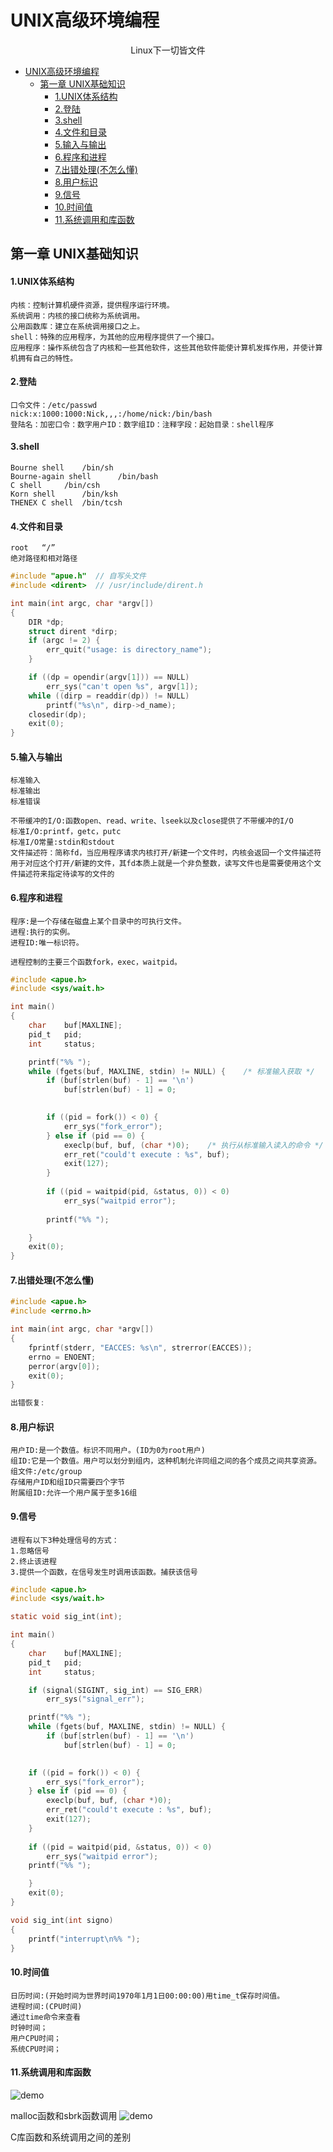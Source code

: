 # UNIX高级环境编程
<center>Linux下一切皆文件</center>

- [UNIX高级环境编程](#unix高级环境编程)
  - [第一章 UNIX基础知识](#第一章-unix基础知识)
      - [1.UNIX体系结构](#1unix体系结构)
      - [2.登陆](#2登陆)
      - [3.shell](#3shell)
      - [4.文件和目录](#4文件和目录)
      - [5.输入与输出](#5输入与输出)
      - [6.程序和进程](#6程序和进程)
      - [7.出错处理(不怎么懂)](#7出错处理不怎么懂)
      - [8.用户标识](#8用户标识)
      - [9.信号](#9信号)
      - [10.时间值](#10时间值)
      - [11.系统调用和库函数](#11系统调用和库函数)
## 第一章 UNIX基础知识

#### 1.UNIX体系结构
```
内核：控制计算机硬件资源，提供程序运行环境。
系统调用：内核的接口统称为系统调用。
公用函数库：建立在系统调用接口之上。
shell：特殊的应用程序，为其他的应用程序提供了一个接口。
应用程序：操作系统包含了内核和一些其他软件，这些其他软件能使计算机发挥作用，并使计算机拥有自己的特性。
```

#### 2.登陆
```
口令文件：/etc/passwd 
nick:x:1000:1000:Nick,,,:/home/nick:/bin/bash 
登陆名：加密口令：数字用户ID：数字组ID：注释字段：起始目录：shell程序
```

#### 3.shell
```
Bourne shell    /bin/sh
Bourne-again shell      /bin/bash
C shell     /bin/csh
Korn shell      /bin/ksh
THENEX C shell  /bin/tcsh
```

#### 4.文件和目录
```
root   “/”
绝对路径和相对路径
```
```c
#include "apue.h"  // 自写头文件
#include <dirent>  // /usr/include/dirent.h

int main(int argc, char *argv[])
{
    DIR *dp;
    struct dirent *dirp;
    if (argc != 2) {
        err_quit("usage: is directory_name");
    }

    if ((dp = opendir(argv[1])) == NULL)
        err_sys("can't open %s", argv[1]);
    while ((dirp = readdir(dp)) != NULL)
        printf("%s\n", dirp->d_name);
    closedir(dp);
    exit(0);
}

```

#### 5.输入与输出
```
标准输入
标准输出
标准错误

不带缓冲的I/O:函数open、read、write、lseek以及close提供了不带缓冲的I/O
标准I/O:printf，getc，putc
标准I/O常量:stdin和stdout
文件描述符：简称fd，当应用程序请求内核打开/新建一个文件时，内核会返回一个文件描述符用于对应这个打开/新建的文件，其fd本质上就是一个非负整数，读写文件也是需要使用这个文件描述符来指定待读写的文件的
```

#### 6.程序和进程
```
程序:是一个存储在磁盘上某个目录中的可执行文件。
进程:执行的实例。
进程ID:唯一标识符。

进程控制的主要三个函数fork，exec，waitpid。
```
```c
#include <apue.h>
#include <sys/wait.h>

int main()
{
    char    buf[MAXLINE];
    pid_t   pid;
    int     status;

    printf("%% ");
    while (fgets(buf, MAXLINE, stdin) != NULL) {    /* 标准输入获取 */
        if (buf[strlen(buf) - 1] == '\n')
            buf[strlen(buf) - 1] = 0;
    

        if ((pid = fork()) < 0) {   
            err_sys("fork_error");
        } else if (pid == 0) {
            execlp(buf, buf, (char *)0);    /* 执行从标准输入读入的命令 */
            err_ret("could't execute : %s", buf);
            exit(127);
        }
        
        if ((pid = waitpid(pid, &status, 0)) < 0)
            err_sys("waitpid error");
            
        printf("%% ");

    }    
    exit(0);
}

```

#### 7.出错处理(不怎么懂)
```c
#include <apue.h>
#include <errno.h>

int main(int argc, char *argv[])
{
    fprintf(stderr, "EACCES: %s\n", strerror(EACCES));
    errno = ENOENT;
    perror(argv[0]);
    exit(0);
}

出错恢复:
```

#### 8.用户标识
```
用户ID:是一个数值。标识不同用户。(ID为0为root用户)
组ID:它是一个数值。用户可以划分到组内，这种机制允许同组之间的各个成员之间共享资源。
组文件:/etc/group
存储用户ID和组ID只需要四个字节
附属组ID:允许一个用户属于至多16组
```

#### 9.信号
```
进程有以下3种处理信号的方式：
1.忽略信号
2.终止该进程
3.提供一个函数，在信号发生时调用该函数。捕获该信号
```
```c
#include <apue.h>
#include <sys/wait.h>

static void sig_int(int);

int main()
{
    char    buf[MAXLINE];
    pid_t   pid;
    int     status;

    if (signal(SIGINT, sig_int) == SIG_ERR)
        err_sys("signal_err");

    printf("%% ");
    while (fgets(buf, MAXLINE, stdin) != NULL) {
        if (buf[strlen(buf) - 1] == '\n')
            buf[strlen(buf) - 1] = 0;
    

    if ((pid = fork()) < 0) {
        err_sys("fork_error");
    } else if (pid == 0) {
        execlp(buf, buf, (char *)0);
        err_ret("could't execute : %s", buf);
        exit(127);
    }
    
    if ((pid = waitpid(pid, &status, 0)) < 0)
        err_sys("waitpid error");
    printf("%% ");

    }    
    exit(0);
}

void sig_int(int signo)
{
    printf("interrupt\n%% ");
}

```

#### 10.时间值
```
日历时间:(开始时间为世界时间1970年1月1日00:00:00)用time_t保存时间值。
进程时间:(CPU时间)
通过time命令来查看
时钟时间；
用户CPU时间；
系统CPU时间；
```

#### 11.系统调用和库函数
![demo](photos/系统调用.png)

malloc函数和sbrk函数调用
![demo](photos/系统调用_2.png)

C库函数和系统调用之间的差别




